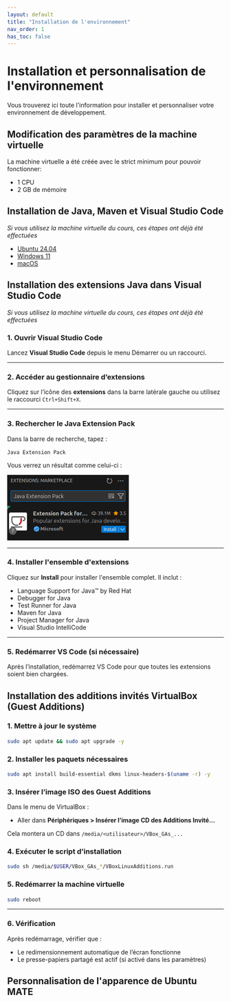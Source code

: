 ```yaml
---
layout: default
title: "Installation de l'environnement"
nav_order: 1
has_toc: false
---
```

# Installation et personnalisation de l'environnement

Vous trouverez ici toute l'information pour installer et personnaliser votre environnement de développement.

## Modification des paramètres de la machine virtuelle

La machine virtuelle a été créée avec le strict minimum pour pouvoir fonctionner:

- 1 CPU
- 2 GB de mémoire

## Installation de Java, Maven et Visual Studio Code

*Si vous utilisez la machine virtuelle du cours, ces étapes ont déjà été effectuées*

- [Ubuntu 24.04](ubuntu)
- [Windows 11](windows)
- [macOS](macos)

## Installation des extensions Java dans Visual Studio Code

*Si vous utilisez la machine virtuelle du cours, ces étapes ont déjà été effectuées*

### 1. Ouvrir Visual Studio Code

Lancez **Visual Studio Code** depuis le menu Démarrer ou un raccourci.

---

### 2. Accéder au gestionnaire d’extensions

Cliquez sur l’icône des **extensions** dans la barre latérale gauche ou utilisez le raccourci `Ctrl+Shift+X`.

---

### 3. Rechercher le Java Extension Pack

Dans la barre de recherche, tapez :

```
Java Extension Pack
```

Vous verrez un résultat comme celui-ci :


![alt text](/img/image.png)

---

### 4. Installer l'ensemble d'extensions

Cliquez sur **Install** pour installer l'ensemble complet. Il inclut :

- Language Support for Java™ by Red Hat
- Debugger for Java
- Test Runner for Java
- Maven for Java
- Project Manager for Java
- Visual Studio IntelliCode

---

### 5. Redémarrer VS Code (si nécessaire)

Après l’installation, redémarrez VS Code pour que toutes les extensions soient bien chargées.

## Installation des additions invités VirtualBox (Guest Additions)

### 1. Mettre à jour le système

```bash
sudo apt update && sudo apt upgrade -y
```

### 2. Installer les paquets nécessaires

```bash
sudo apt install build-essential dkms linux-headers-$(uname -r) -y
```

### 3. Insérer l’image ISO des Guest Additions

Dans le menu de VirtualBox :

- Aller dans **Périphériques > Insérer l’image CD des Additions Invité...**

Cela montera un CD dans `/media/<utilisateur>/VBox_GAs_...`

### 4. Exécuter le script d’installation

```bash
sudo sh /media/$USER/VBox_GAs_*/VBoxLinuxAdditions.run
```

### 5. Redémarrer la machine virtuelle

```bash
sudo reboot
```

---

### 6. Vérification

Après redémarrage, vérifier que :

- Le redimensionnement automatique de l’écran fonctionne
- Le presse-papiers partagé est actif (si activé dans les paramètres)

## Personnalisation de l'apparence de Ubuntu MATE
